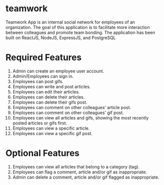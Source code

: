 # teamwork
Teamwork App is an internal social network for employees of an organization. The goal of this application is to facilitate more interaction between colleagues and promote team bonding. The application has been built on ReactJS, NodeJS, ExpressJS, and PostgreSQL

# Required Features
1. Admin can create an employee user account.
2. Admin/Employees can sign in.
3. Employees can post gifs.
4. Employees can write and post articles.
5. Employees can edit their articles.
6. Employees can delete their articles.
7. Employees can delete their gifs post.
8. Employees can comment on other colleagues' article post.
9. Employees can comment on other colleagues' gif post.
10. Employees can view all articles and gifs, showing the most recently posted articles or gifs first.
11. Employees can view a specific article.
12. Employees can view a specific gif post.

# Optional Features
1. Employees can view all articles that belong to a category (tag).
2. Employees can flag a comment, article and/or gif as inappropriate.
3. Admin can delete a comment, article and/or gif flagged as inappropriate.

